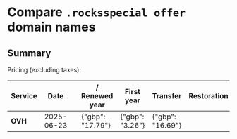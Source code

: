 # Compare `.rocksspecial offer` domain names

## Summary

Pricing (excluding taxes):

| Service | Date |  | / Renewed year | First year | Transfer | Restoration |
|--|--|--|--|--|--|--|
| **OVH** | 2025-06-23 |  | {"gbp": "17.79"} | {"gbp": "3.26"} | {"gbp": "16.69"} |  |
